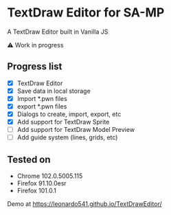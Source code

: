 # TextDraw Editor for SA-MP

A TextDraw Editor built in Vanilla JS

:warning: Work in progress

## Progress list

- [x] TextDraw Editor
- [x] Save data in local storage
- [x] Import *.pwn files
- [x] export *.pwn files
- [x] Dialogs to create, import, export, etc
- [x] Add support for TextDraw Sprite
- [ ] Add support for TextDraw Model Preview
- [ ] Add guide system (lines, grids, etc)

## Tested on

- Chrome 102.0.5005.115
- Firefox 91.10.0esr
- Firefox 101.0.1

Demo at https://leonardo541.github.io/TextDrawEditor/
